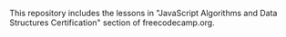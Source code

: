 This repository includes the lessons in "JavaScript Algorithms and Data Structures Certification" section of freecodecamp.org.
